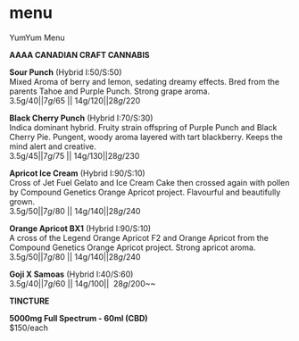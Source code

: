 # menu
YumYum Menu

__AAAA CANADIAN CRAFT CANNABIS__

__Sour Punch__ (Hybrid I:50/S:50)                                                                                                         
Mixed Aroma of berry and lemon, sedating dreamy effects. Bred from the parents Tahoe and Purple Punch. Strong grape aroma.                
3.5g/$40 || 7g/$65 || 14g/$120 || 28g/$220

__Black Cherry Punch__ (Hybrid I:70/S:30)                                                                                                
Indica dominant hybrid. Fruity strain offspring of Purple Punch and Black Cherry Pie. Pungent, woody aroma layered with tart blackberry. Keeps the mind alert and creative.                                                       
3.5g/$45 || 7g/$75 || 14g/$130 || 28g/$230

__Apricot Ice Cream__ (Hybrid I:90/S:10)                                                                                                  
Cross of Jet Fuel Gelato and Ice Cream Cake then crossed again with pollen by Compound Genetics Orange Apricot project.  Flavourful and beautifully grown.                                                                     
3.5g/$50 || 7g/$80 || 14g/$140 || 28g/$240

__Orange Apricot BX1__ (Hybrid I:90/S:10)                                                                                                 
A cross of the Legend Orange Apricot F2 and Orange Apricot from the Compound Genetics Orange Apricot project. Strong apricot aroma.     
3.5g/$50 || 7g/$80 || 14g/$140 || 28g/$240

__Goji X Samoas__ (Hybrid I:40/S:60)            
3.5g/$40 || 7g/$60 || 14g/$100 || ~~28g/$200~~
                                              
__TINCTURE__

__5000mg Full Spectrum - 60ml (CBD)__                   
$150/each

